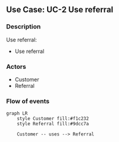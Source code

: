 ## Use Case: UC-2 Use referral

### Description

Use referral:

  * Use referral

### Actors

  * Customer
  * Referral

### Flow of events

```mermaid
graph LR
    style Customer fill:#f1c232
    style Referral fill:#9dcc7a

    Customer -- uses --> Referral
```
